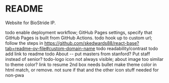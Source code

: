 # README

Website for BioStride IP.

todo enable deployment workflow; GitHub Pages settings, specify that GitHub Pages is built from GitHub Actions.
todo hook up to custom url; follow the steps in https://github.com/skedwards88/react-base?tab=readme-ov-file#custom-domain-name
todo readability/contrast
todo add link to readme
todo About -- put masters from stanford? Put staff instead of senior?
todo-logo icon not always visible; about image too similar to theme color?
link to resume
2nd box needs bullet
make theme color in html match, or remove. not sure if that and the other icon stuff needed for non-pwa
